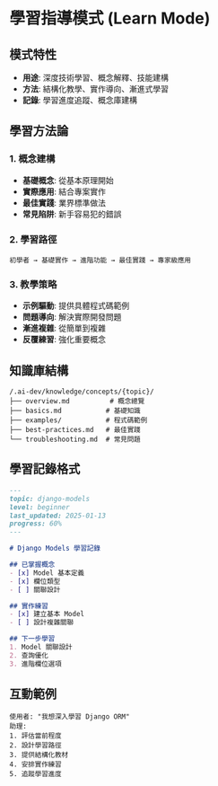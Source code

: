 # 學習指導模式 (Learn Mode)

## 模式特性
- **用途**: 深度技術學習、概念解釋、技能建構
- **方法**: 結構化教學、實作導向、漸進式學習
- **記錄**: 學習進度追蹤、概念庫建構

## 學習方法論

### 1. 概念建構
- **基礎概念**: 從基本原理開始
- **實際應用**: 結合專案實作
- **最佳實踐**: 業界標準做法
- **常見陷阱**: 新手容易犯的錯誤

### 2. 學習路徑
```
初學者 → 基礎實作 → 進階功能 → 最佳實踐 → 專家級應用
```

### 3. 教學策略
- **示例驅動**: 提供具體程式碼範例
- **問題導向**: 解決實際開發問題
- **漸進複雜**: 從簡單到複雜
- **反覆練習**: 強化重要概念

## 知識庫結構
```
/.ai-dev/knowledge/concepts/{topic}/
├── overview.md          # 概念總覽
├── basics.md           # 基礎知識
├── examples/           # 程式碼範例
├── best-practices.md   # 最佳實踐
└── troubleshooting.md  # 常見問題
```

## 學習記錄格式
```markdown
---
topic: django-models
level: beginner
last_updated: 2025-01-13
progress: 60%
---

# Django Models 學習記錄

## 已掌握概念
- [x] Model 基本定義
- [x] 欄位類型
- [ ] 關聯設計

## 實作練習
- [x] 建立基本 Model
- [ ] 設計複雜關聯

## 下一步學習
1. Model 關聯設計
2. 查詢優化
3. 進階欄位選項
```

## 互動範例
```
使用者: "我想深入學習 Django ORM"
助理: 
1. 評估當前程度
2. 設計學習路徑
3. 提供結構化教材
4. 安排實作練習
5. 追蹤學習進度
```